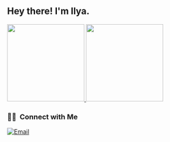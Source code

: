 <h2> Hey there! I'm Ilya.</h2>

<a href="https://github.com/overlord1347">
  <img height="180em" src="https://github-readme-stats.vercel.app/api?username=overlord1347&theme=buefy&show_icons=true" />
  <img height="180em" src="https://github-readme-stats.vercel.app/api/top-langs/?username=overlord1347&theme=buefy&layout=compact" />
</a>

<br/>

<h3> 🤝🏻 &nbsp;Connect with Me </h3>

<p>
<a href="mailto:supa0952@gmail.com"><img alt="Email" src="https://img.shields.io/badge/Email-supa0952@gmail.com-blue?style=flat-square&logo=gmail"></a>
</p>

